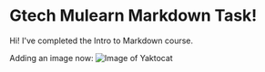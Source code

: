 # Gtech Mulearn Markdown Task!

Hi! I've completed the Intro to Markdown course.

Adding an image now:
![Image of Yaktocat](https://octodex.github.com/images/yaktocat.png)

